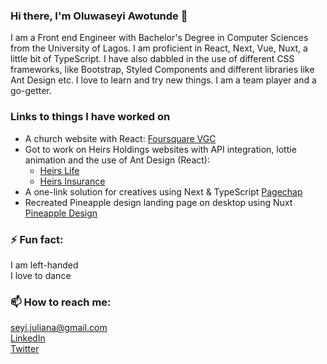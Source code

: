 ### Hi there, I'm Oluwaseyi Awotunde 👋

<!--
**Shey1j/Shey1j** is a ✨ _special_ ✨ repository because its `README.md` (this file) appears on your GitHub profile.

Here are some ideas to get you started:

- 🔭 I’m currently working on ...
- 🌱 I’m currently learning ...
- 👯 I’m looking to collaborate on ...
- 🤔 I’m looking for help with ...
- 💬 Ask me about ...
- 📫 How to reach me: ...
- 😄 Pronouns: ...
- ⚡ Fun fact: ...
-->
I am a Front end Engineer with Bachelor's Degree in Computer Sciences from the University of Lagos. I am proficient in React, Next, Vue, Nuxt, a little bit of TypeScript. I have also dabbled in the use of different CSS frameworks, like Bootstrap, Styled Components and different libraries like Ant Design etc. I love to learn and try new things. I am a team player and a go-getter.

### Links to things I have worked on
- A church website with React: <a href="https://foursquare-gospel-church.netlify.app">Foursquare VGC</a>
- Got to work on Heirs Holdings websites with API integration, lottie animation and the use of Ant Design (React):
  - <a href="https://heirslifeassurance.com">Heirs Life</a>
  - <a href="https://heirsinsurance.com">Heirs Insurance</a>
- A one-link solution for creatives using Next & TypeScript <a href="https://pagechap.com">Pagechap</a>
- Recreated Pineapple design landing page on desktop using Nuxt <a href="https://pineapple-recreate.netlify.app">Pineapple Design</a>

### ⚡ Fun fact:

I am left-handed</br>
I love to dance

### 📫 How to reach me: 

<a href="mailto:seyi.juliana@gmail.com">seyi.juliana@gmail.com</a></br>
<a href="https://www.linkedin.com/in/oluwaseyi-awotunde/">LinkedIn</a></br>
<a href="https://twitter.com/SeyiJuliana">Twitter</a>
